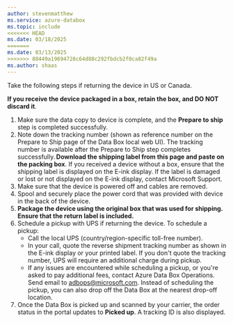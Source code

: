 ```yaml
---
author: stevenmatthew
ms.service: azure-databox
ms.topic: include
<<<<<<< HEAD
ms.date: 03/18/2025
=======
ms.date: 03/13/2025
>>>>>>> 88449a19694728c64d88c292fbdcb2f0ca82f49a
ms.author: shaas
---
```


Take the following steps if returning the device in US or Canada.

**If you receive the device packaged in a box, retain the box, and DO NOT discard it**.
1.	Make sure the data copy to device is complete, and the **Prepare to ship** step is completed successfully.
1.	Note down the tracking number (shown as reference number on the Prepare to Ship page of the Data Box local web UI). The tracking number is available after the Prepare to Ship step completes successfully. **Download the shipping label from this page and paste on the packing box**. If you received a device without a box, ensure that the shipping label is displayed on the E-ink display. If the label is damaged or lost or not displayed on the E-ink display, contact Microsoft Support.
1.	Make sure that the device is powered off and cables are removed.
1.	Spool and securely place the power cord that was provided with device in the back of the device.
1.	**Package the device using the original box that was used for shipping. Ensure that the return label is included.**
1.	Schedule a pickup with UPS if returning the device. To schedule a pickup:
    - Call the local UPS (country/region-specific toll-free number).
    - In your call, quote the reverse shipment tracking number as shown in the E-ink display or your printed label. If you don't quote the tracking number, UPS will require an additional charge during pickup.
    - If any issues are encountered while scheduling a pickup, or you're asked to pay additional fees, contact Azure Data Box Operations. Send email to adbops@microsoft.com.
Instead of scheduling the pickup, you can also drop off the Data Box at the nearest drop-off location.
1.	Once the Data Box is picked up and scanned by your carrier, the order status in the portal updates to **Picked up**. A tracking ID is also displayed.


